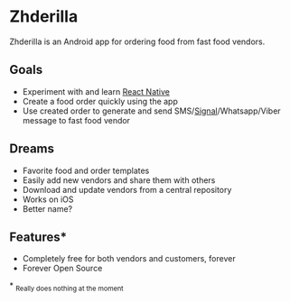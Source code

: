 # Zhderilla

Zhderilla is an Android app for ordering food from fast food vendors.

## Goals

* Experiment with and learn [React Native](https://facebook.github.io/react-native/)
* Create a food order quickly using the app
* Use created order to generate and send SMS/[Signal](https://signal.org/)/Whatsapp/Viber message to fast food vendor

## Dreams

* Favorite food and order templates
* Easily add new vendors and share them with others
* Download and update vendors from a central repository
* Works on iOS
* Better name?

## Features*

* Completely free for both vendors and customers, forever
* Forever Open Source

\* <sub>Really does nothing at the moment</sub>
